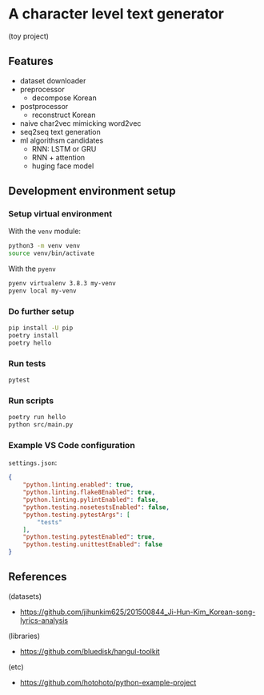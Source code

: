 # A character level text generator

(toy project)

## Features

- dataset downloader
- preprocessor
  - decompose Korean
- postprocessor
  - reconstruct Korean
- naive char2vec mimicking word2vec
- seq2seq text generation
- ml algorithsm candidates
  - RNN: LSTM or GRU
  - RNN + attention
  - huging face model

## Development environment setup

### Setup virtual environment

With the `venv` module:

```bash
python3 -m venv venv
source venv/bin/activate
```

With the `pyenv`

```bash
pyenv virtualenv 3.8.3 my-venv
pyenv local my-venv
```

### Do further setup

```bash
pip install -U pip
poetry install
poetry hello
```

### Run tests

```bash
pytest
```

### Run scripts

```bash
poetry run hello
python src/main.py
```

### Example VS Code configuration

`settings.json`:

```json
{
    "python.linting.enabled": true,
    "python.linting.flake8Enabled": true,
    "python.linting.pylintEnabled": false,
    "python.testing.nosetestsEnabled": false,
    "python.testing.pytestArgs": [
        "tests"
    ],
    "python.testing.pytestEnabled": true,
    "python.testing.unittestEnabled": false
}
```


## References

(datasets)
- https://github.com/jihunkim625/201500844_Ji-Hun-Kim_Korean-song-lyrics-analysis

(libraries)
- https://github.com/bluedisk/hangul-toolkit

(etc)
- https://github.com/hotohoto/python-example-project
